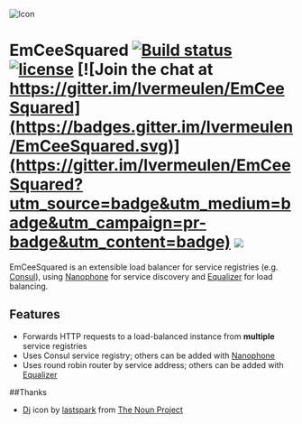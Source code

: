 ![Icon](http://i.imgur.com/ouLOkaz.png?1) 
# EmCeeSquared [![Build status](https://ci.appveyor.com/api/projects/status/lkr8087vbafj5maa?svg=true)](https://ci.appveyor.com/project/lvermeulen/emceesquared) [![license](https://img.shields.io/github/license/lvermeulen/emceesquared.svg?maxAge=2592000)](https://github.com/lvermeulen/EmCeeSquared/blob/master/LICENSE) [![Join the chat at https://gitter.im/lvermeulen/EmCeeSquared](https://badges.gitter.im/lvermeulen/EmCeeSquared.svg)](https://gitter.im/lvermeulen/EmCeeSquared?utm_source=badge&utm_medium=badge&utm_campaign=pr-badge&utm_content=badge) ![](https://img.shields.io/badge/netstandard-1.6-yellowgreen.svg)
EmCeeSquared is an extensible load balancer for service registries (e.g. [Consul](https://github.com/hashicorp/consul)), using [Nanophone](https://github.com/lvermeulen/Nanophone) for service discovery and [Equalizer](https://github.com/lvermeulen/Equalizer) for load balancing.

## Features
* Forwards HTTP requests to a load-balanced instance from **multiple** service registries
* Uses Consul service registry; others can be added with [Nanophone](https://github.com/lvermeulen/Nanophone)
* Uses round robin router by service address; others can be added with [Equalizer](https://github.com/lvermeulen/Equalizer)

##Thanks
* [Dj](https://thenounproject.com/term/dj/430454) icon by [lastspark](https://thenounproject.com/lastspark/) from [The Noun Project](https://thenounproject.com)
